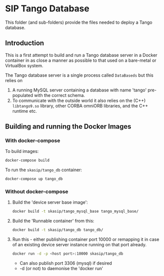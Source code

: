 # SIP Tango Database

This folder (and sub-folders) provide the files needed to deploy a Tango 
database. 

## Introduction

This is a first attempt to build and run a Tango database server in a Docker 
container in as close a manner as possible to that used on a 
bare-metal or VirtualBox system.

The Tango database server is a single process called `DataBaseds` but this 
relies on
1. A running MySQL server containing a database with name 'tango' 
   pre-populated with the correct schema.
2. To communicate with the outside world it also relies on the (C++) 
   `libtango9.so` library, other CORBA omniORB libraries, and the C++ 
   runtime etc.


## Building and running the Docker Images

### With docker-compose

To build images:

```bash
docker-compose build
```

To run the `skasip/tango_db` container:

```bash
docker-compose up tango_db
```

### Without docker-compose

1. Build the 'device server base image':
    ```bash
    docker build -t skasip/tango_mysql_base tango_mysql_base/
    ```
    
2. Build the 'Runnable container' from this:
    ```bash
    docker build -t skasip/tango_db tango_db/
    ```
    
3. Run this - either publishing container port 10000 or 
   remapping it in case of an existing device server instance
   running on that port already. 
    ```bash
    docker run -d -p <host port>:10000 skasip/tango_db
    ```
    * Can also publish port 3306 (mysql) if desired
    * -d (or not) to daemonise the 'docker run'








